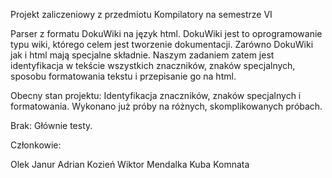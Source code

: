 Projekt zaliczeniowy z przedmiotu Kompilatory na semestrze VI

Parser z formatu DokuWiki na język html. DokuWiki jest to oprogramowanie typu wiki, którego celem jest tworzenie dokumentacji. Zarówno DokuWiki jak i html mają specjalne składnie. Naszym zadaniem zatem jest identyfikacja w tekście wszystkich znaczników, znaków specjalnych, sposobu formatowania tekstu i przepisanie go na html.

Obecny stan projektu: 
Identyfikacja znaczników, znaków specjalnych i formatowania. Wykonano już próby na różnych, skomplikowanych próbach.

Brak:
Głównie testy.


Członkowie:

Olek Janur
Adrian Kozień
Wiktor Mendalka
Kuba Komnata
